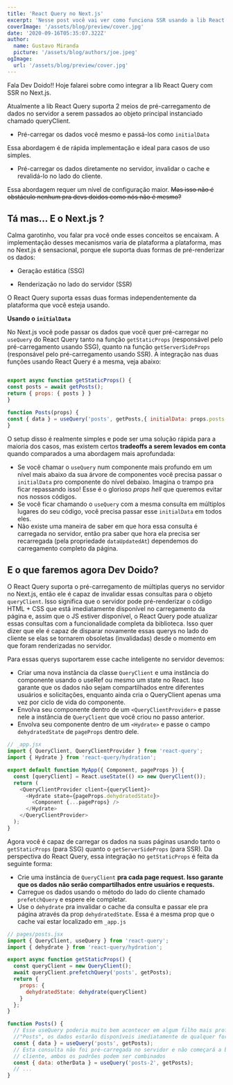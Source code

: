```yaml
---
title: 'React Query no Next.js'
excerpt: 'Nesse post você vai ver como funciona SSR usando a lib React Query para gerenciamento de estado tanto no lado do cliente quando no lado do servidor.'
coverImage: '/assets/blog/preview/cover.jpg'
date: '2020-09-16T05:35:07.322Z'
author:
  name: Gustavo Miranda
  picture: '/assets/blog/authors/joe.jpeg'
ogImage:
  url: '/assets/blog/preview/cover.jpg'
---
```


  

Fala Dev Doido!! Hoje falarei sobre como integrar a lib React Query com SSR no Next.js.

  

Atualmente a lib React Query suporta 2 meios de pré-carregamento de dados no servidor a serem passados ao objeto principal instanciado chamado queryClient.

  

- Pré-carregar os dados você mesmo e passá-los como `initialData`

  

Essa abordagem é de rápida implementação e ideal para casos de uso simples.

  

- Pré-carregar os dados diretamente no servidor, invalidar o cache e revalidá-lo no lado do cliente.

  

Essa abordagem requer um nível de configuração maior. ~~Mas isso não é obstáculo nenhum pra devs doidos como nós não é mesmo?~~

  

## Tá mas... E o Next.js ?

  

Calma garotinho, vou falar pra você onde esses conceitos se encaixam. A implementação desses mecanismos varia de plataforma a plataforma, mas no Next.js é sensacional, porque ele suporta duas formas de pré-renderizar os dados:

  

- Geração estática (SSG)

  

- Renderização no lado do servidor (SSR)

  

O React Query suporta essas duas formas independentemente da plataforma que você esteja usando.

  

**Usando o `initialData`**

  

No Next.js você pode passar os dados que você quer pré-carregar no `useQuery` do React Query tanto na função `getStaticProps` (responsável pelo pré-carregamento usando SSG), quanto na função `getServerSideProps` (responsável pelo pré-carregamento usando SSR). A integração nas duas funções usando React Query é a mesma, veja abaixo:

  

```javascript

export async function getStaticProps() {
const posts = await getPosts();
return { props: { posts } }
}

function Posts(props) {
const { data } = useQuery('posts', getPosts,{ initialData: props.posts });
}

```

O setup disso é realmente simples e pode ser uma solução rápida para a maioria dos casos, mas existem certos **tradeoffs a serem levados em conta** quando comparados a uma abordagem mais aprofundada:

 - Se você chamar o `useQuery` num componente mais profundo em um nível mais abaixo da sua árvore de componentes você precisa passar o `initialData` pro componente do nível debaixo. Imagina o trampo pra ficar repassando isso! Esse é o glorioso *props hell* que queremos evitar nos nossos códigos.
 - Se você ficar chamando o `useQuery` com a mesma consulta em múltiplos lugares do seu código, você precisa passar esse `initialData` em todos eles.
 - Não existe uma maneira de saber em que hora essa consulta é carregada no servidor, então pra saber que hora ela precisa ser recarregada (pela propriedade `dataUpdatedAt`) dependemos do carregamento completo da página. 
 ## E o que faremos agora Dev Doido?
O React Query suporta o pré-carregamento de múltiplas querys no servidor no Next.js, então ele é capaz de invalidar essas consultas para o objeto `queryClient`. Isso significa que o servidor pode pré-renderizar o código HTML + CSS que está imediatamente disponível no carregamento da página e, assim que o JS estiver disponível, o React Query pode atualizar essas consultas com a funcionalidade completa da biblioteca. Isso quer dizer que ele é capaz de disparar novamente essas querys no lado do cliente se elas se tornarem obsoletas (invalidadas) desde o momento em que foram renderizadas no servidor.

Para essas querys suportarem esse cache inteligente no servidor devemos:

 - Criar uma nova instância da classe `QueryClient` e uma instância do componente usando o useRef ou mesmo um state no React. Isso garante que os dados não sejam compartilhados entre diferentes usuários e solicitações, enquanto ainda cria o QueryClient apenas uma vez por ciclo de vida do componente.
 - Envolva seu componente dentro de um `<QueryClientProvider>` e passe nele a instância de `QueryClient` que você criou no passo anterior.
 - Envolva seu componente dentro de um `<Hydrate>` e passe o campo `dehydratedState`  de `pageProps` dentro dele.
```javascript
// _app.jsx
import { QueryClient, QueryClientProvider } from 'react-query';
import { Hydrate } from 'react-query/hydration';

export default function MyApp({ Component, pageProps }) {
  const [queryClient] = React.useState(() => new QueryClient());
  return (
    <QueryClientProvider client={queryClient}>
      <Hydrate state={pageProps.dehydratedState}>
        <Component {...pageProps} />
      </Hydrate>
    </QueryClientProvider>
  );
}

```
Agora você é capaz de carregar os dados na suas páginas usando tanto o `getStaticProps` (para SSG) quanto o `getServerSideProps` (para SSR). Da perspectiva do React Query, essa integração no `getStaticProps` é feita da seguinte forma:

 - Crie uma instância de `QueryClient` **pra cada page request. Isso garante que os dados não serão compartilhados entre usuários e requests.**
 - Carregue os dados usando o método do lado do cliente chamado `prefetchQuery` e espere ele completar.
 - Use o `dehydrate` pra invalidar o cache da consulta e passar ele pra página através da prop `dehydratedState`. Essa é a mesma prop que o cache vai estar localizado em `_app.js` 
```javascript
// pages/posts.jsx
import { QueryClient, useQuery } from 'react-query';
import { dehydrate } from 'react-query/hydration';

export async function getStaticProps() {
  const queryClient = new QueryClient();
  await queryClient.prefetchQuery('posts', getPosts);
  return {
    props: {
      dehydratedState: dehydrate(queryClient)
    }
  };
}

function Posts() {
  // Esse useQuery poderia muito bem acontecer em algum filho mais profundo da página
  //"Posts", os dados estarão disponíveis imediatamente de qualquer forma.
  const { data } = useQuery('posts', getPosts);
  // Esta consulta não foi pré-carregada no servidor e não começará a buscar no 
  // cliente, ambos os padrões podem ser combinados
  const { data: otherData } = useQuery('posts-2', getPosts);
  // ...
}
```
